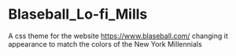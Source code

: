 # Blaseball_Lo-fi_Mills
A css theme for the website https://www.blaseball.com/ changing it appearance to match the colors of the New York Millennials 
